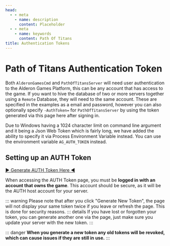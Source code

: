 ```yaml
---
head:
  - - meta
    - name: description
      content: Placeholder
  - - meta
    - name: keywords
      content: Path Of Titans
title: Authentication Tokens
---
```


# Path of Titans Authentication Token

Both `AlderonGamesCmd` and `PathOfTitansServer` will need user authentication to the Alderon Games Platform, this can be any account that has access to the game. If you want to hive the database of two or more servers together using a `Remote` Database, they will need to the same account. These are specified in the examples as a email and password, however you can also optionally specify `-AuthToken=` for `PathOfTitansServer` by using the token generated via this page here after signing in.

Due to Windows having a 1024 character limit on command line argument and it being a Json Web Token which is fairly long, we have added the ability to specify it via Process Environment Variable instead. You can use the environment variable `AG_AUTH_TOKEN` instead.

## Setting up an AUTH Token

[▶ Generate AUTH Token Here ◀](https://alderongames.com/oauth/hosting-token)

When accessing the AUTH Token page, you must be **logged in with an account that owns the game**. This account should be secure, as it will be the AUTH host account for your server.

::: warning
Please note that after you click "Generate New Token", the page will not display your same token twice if you leave or refresh the page. This is done for security reasons.
::: details
If you have lost or forgotten your token, you can generate another one via the page, just make sure you update your server with the new token.
:::

::: danger
**When you generate a new token any old tokens will be revoked, which can cause issues if they are still in use.**
:::
